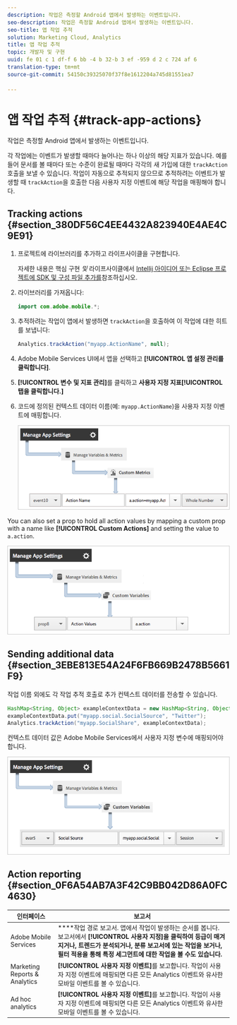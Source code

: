 ```yaml
---
description: 작업은 측정할 Android 앱에서 발생하는 이벤트입니다.
seo-description: 작업은 측정할 Android 앱에서 발생하는 이벤트입니다.
seo-title: 앱 작업 추적
solution: Marketing Cloud, Analytics
title: 앱 작업 추적
topic: 개발자 및 구현
uuid: fe 01 c 1 df-f 6 bb -4 b 32-b 3 ef -959 d 2 c 724 af 6
translation-type: tm+mt
source-git-commit: 54150c39325070f37f8e1612204a745d81551ea7

---
```



# 앱 작업 추적 {#track-app-actions}

작업은 측정할 Android 앱에서 발생하는 이벤트입니다.

각 작업에는 이벤트가 발생할 때마다 늘어나는 하나 이상의 해당 지표가 있습니다. 예를 들어 문서를 볼 때마다 또는 수준이 완료될 때마다 각각의 새 가입에 대한 `trackAction` 호출을 보낼 수 있습니다. 작업이 자동으로 추적되지 않으므로 추적하려는 이벤트가 발생할 때 `trackAction`을 호출한 다음 사용자 지정 이벤트에 해당 작업을 매핑해야 합니다.

## Tracking actions {#section_380DF56C4EE4432A823940E4AE4C9E91}

1. 프로젝트에 라이브러리를 추가하고 라이프사이클을 구현합니다.

   자세한 내용은 핵심 구현 *및* 라이프사이클에서 [Intellij 아이디어 또는 Eclipse 프로젝트에 SDK 및 구성 파일 추가를](/help/android/getting-started/dev-qs.md)참조하십시오.

1. 라이브러리를 가져옵니다:

   ```java
   import com.adobe.mobile.*;
   ```

1. 추적하려는 작업이 앱에서 발생하면 `trackAction`을 호출하여 이 작업에 대한 히트를 보냅니다:

   ```java
   Analytics.trackAction("myapp.ActionName", null);
   ```

1. Adobe Mobile Services UI에서 앱을 선택하고 **[!UICONTROL 앱 설정 관리를 클릭합니다]**.
1. **[!UICONTROL 변수 및 지표 관리]**&#x200B;를 클릭하고 **사용자 지정 지표[!UICONTROL 탭을 클릭합니다.]**

1. 코드에 정의된 컨텍스트 데이터 이름(예: `myapp.ActionName`)을 사용자 지정 이벤트에 매핑합니다.

   ![](assets/map-event-context-data.png)

You can also set a prop to hold all action values by mapping a custom prop with a name like **[!UICONTROL Custom Actions]** and setting the value to `a.action`.

![](assets/map-custom-prop.png)

## Sending additional data {#section_3EBE813E54A24F6FB669B2478B5661F9}

작업 이름 외에도 각 작업 추적 호출로 추가 컨텍스트 데이터를 전송할 수 있습니다.

```java
HashMap<String, Object> exampleContextData = new HashMap<String, Object>(); 
exampleContextData.put("myapp.social.SocialSource", "Twitter"); 
Analytics.trackAction("myapp.SocialShare", exampleContextData);
```

컨텍스트 데이터 값은 Adobe Mobile Services에서 사용자 지정 변수에 매핑되어야 합니다.

![](assets/map-variable-context-action.png)

## Action reporting {#section_0F6A54AB7A3F42C9BB042D86A0FC4630}

| 인터페이스 | 보고서 |
|--- |--- |
| Adobe Mobile Services | ****&#x200B;작업 경로 보고서.  앱에서 작업이 발생하는 순서를 봅니다. 보고서에서 **[!UICONTROL 사용자 지정]을 클릭하여 등급이 매겨지거나, 트렌드가 분석되거나, 분류 보고서에 있는 작업을 보거나, 필터 적용을 통해 특정 세그먼트에 대한 작업을 볼 수도 있습니다.** |
| Marketing Reports &amp; Analytics | **[!UICONTROL 사용자 지정 이벤트]**&#x200B;를 보고합니다.  작업이 사용자 지정 이벤트에 매핑되면 다른 모든 Analytics 이벤트와 유사한 모바일 이벤트를 볼 수 있습니다. |
| Ad hoc analytics | **[!UICONTROL 사용자 지정 이벤트]**&#x200B;를 보고합니다.  작업이 사용자 지정 이벤트에 매핑되면 다른 모든 Analytics 이벤트와 유사한 모바일 이벤트를 볼 수 있습니다. |

